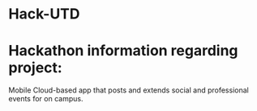 # Hack-UTD

# Hackathon information regarding project:
<p>
  Mobile Cloud-based app that posts and extends social and professional events for on campus.
</p>    
